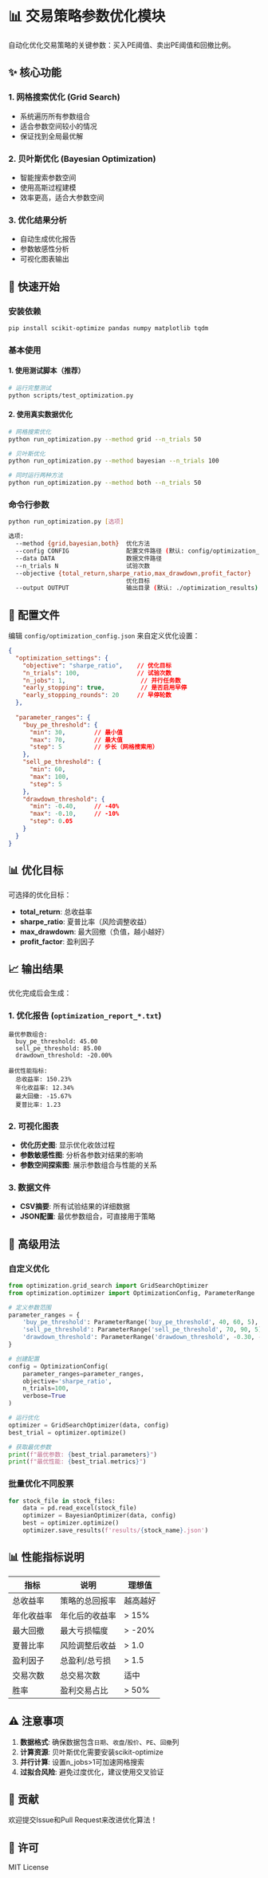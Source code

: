 # 📊 交易策略参数优化模块

自动化优化交易策略的关键参数：买入PE阈值、卖出PE阈值和回撤比例。

## ✨ 核心功能

### 1. **网格搜索优化** (Grid Search)
- 系统遍历所有参数组合
- 适合参数空间较小的情况
- 保证找到全局最优解

### 2. **贝叶斯优化** (Bayesian Optimization)
- 智能搜索参数空间
- 使用高斯过程建模
- 效率更高，适合大参数空间

### 3. **优化结果分析**
- 自动生成优化报告
- 参数敏感性分析
- 可视化图表输出

## 🚀 快速开始

### 安装依赖

```bash
pip install scikit-optimize pandas numpy matplotlib tqdm
```

### 基本使用

#### 1. 使用测试脚本（推荐）

```bash
# 运行完整测试
python scripts/test_optimization.py
```

#### 2. 使用真实数据优化

```bash
# 网格搜索优化
python run_optimization.py --method grid --n_trials 50

# 贝叶斯优化
python run_optimization.py --method bayesian --n_trials 100

# 同时运行两种方法
python run_optimization.py --method both --n_trials 50
```

### 命令行参数

```bash
python run_optimization.py [选项]

选项:
  --method {grid,bayesian,both}  优化方法
  --config CONFIG                配置文件路径 (默认: config/optimization_config.json)
  --data DATA                    数据文件路径
  --n_trials N                   试验次数
  --objective {total_return,sharpe_ratio,max_drawdown,profit_factor}
                                 优化目标
  --output OUTPUT                输出目录 (默认: ./optimization_results)
```

## 📝 配置文件

编辑 `config/optimization_config.json` 来自定义优化设置：

```json
{
  "optimization_settings": {
    "objective": "sharpe_ratio",    // 优化目标
    "n_trials": 100,                // 试验次数
    "n_jobs": 1,                     // 并行任务数
    "early_stopping": true,          // 是否启用早停
    "early_stopping_rounds": 20     // 早停轮数
  },
  
  "parameter_ranges": {
    "buy_pe_threshold": {
      "min": 30,        // 最小值
      "max": 70,        // 最大值
      "step": 5         // 步长（网格搜索用）
    },
    "sell_pe_threshold": {
      "min": 60,
      "max": 100,
      "step": 5
    },
    "drawdown_threshold": {
      "min": -0.40,     // -40%
      "max": -0.10,     // -10%
      "step": 0.05
    }
  }
}
```

## 📊 优化目标

可选择的优化目标：

- **total_return**: 总收益率
- **sharpe_ratio**: 夏普比率（风险调整收益）
- **max_drawdown**: 最大回撤（负值，越小越好）
- **profit_factor**: 盈利因子

## 📈 输出结果

优化完成后会生成：

### 1. **优化报告** (`optimization_report_*.txt`)
```
最优参数组合:
  buy_pe_threshold: 45.00
  sell_pe_threshold: 85.00
  drawdown_threshold: -20.00%

最优性能指标:
  总收益率: 150.23%
  年化收益率: 12.34%
  最大回撤: -15.67%
  夏普比率: 1.23
```

### 2. **可视化图表**
- **优化历史图**: 显示优化收敛过程
- **参数敏感性图**: 分析各参数对结果的影响
- **参数空间探索图**: 展示参数组合与性能的关系

### 3. **数据文件**
- **CSV摘要**: 所有试验结果的详细数据
- **JSON配置**: 最优参数组合，可直接用于策略

## 🔧 高级用法

### 自定义优化

```python
from optimization.grid_search import GridSearchOptimizer
from optimization.optimizer import OptimizationConfig, ParameterRange

# 定义参数范围
parameter_ranges = {
    'buy_pe_threshold': ParameterRange('buy_pe_threshold', 40, 60, 5),
    'sell_pe_threshold': ParameterRange('sell_pe_threshold', 70, 90, 5),
    'drawdown_threshold': ParameterRange('drawdown_threshold', -0.30, -0.15, 0.05)
}

# 创建配置
config = OptimizationConfig(
    parameter_ranges=parameter_ranges,
    objective='sharpe_ratio',
    n_trials=100,
    verbose=True
)

# 运行优化
optimizer = GridSearchOptimizer(data, config)
best_trial = optimizer.optimize()

# 获取最优参数
print(f"最优参数: {best_trial.parameters}")
print(f"最优性能: {best_trial.metrics}")
```

### 批量优化不同股票

```python
for stock_file in stock_files:
    data = pd.read_excel(stock_file)
    optimizer = BayesianOptimizer(data, config)
    best = optimizer.optimize()
    optimizer.save_results(f'results/{stock_name}.json')
```

## 📊 性能指标说明

| 指标 | 说明 | 理想值 |
|------|------|--------|
| 总收益率 | 策略的总回报率 | 越高越好 |
| 年化收益率 | 年化后的收益率 | > 15% |
| 最大回撤 | 最大亏损幅度 | > -20% |
| 夏普比率 | 风险调整后收益 | > 1.0 |
| 盈利因子 | 总盈利/总亏损 | > 1.5 |
| 交易次数 | 总交易次数 | 适中 |
| 胜率 | 盈利交易占比 | > 50% |

## ⚠️ 注意事项

1. **数据格式**: 确保数据包含`日期`、`收盘`/`股价`、`PE`、`回撤`列
2. **计算资源**: 贝叶斯优化需要安装scikit-optimize
3. **并行计算**: 设置n_jobs>1可加速网格搜索
4. **过拟合风险**: 避免过度优化，建议使用交叉验证

## 🤝 贡献

欢迎提交Issue和Pull Request来改进优化算法！

## 📄 许可

MIT License